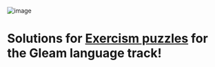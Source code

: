 ![image](https://github.com/user-attachments/assets/50c87eb5-b5ed-4c6e-83f2-bfca4ec8346f)

# Solutions for [Exercism puzzles](https://exercism.org/tracks/gleam) for the Gleam language track!
